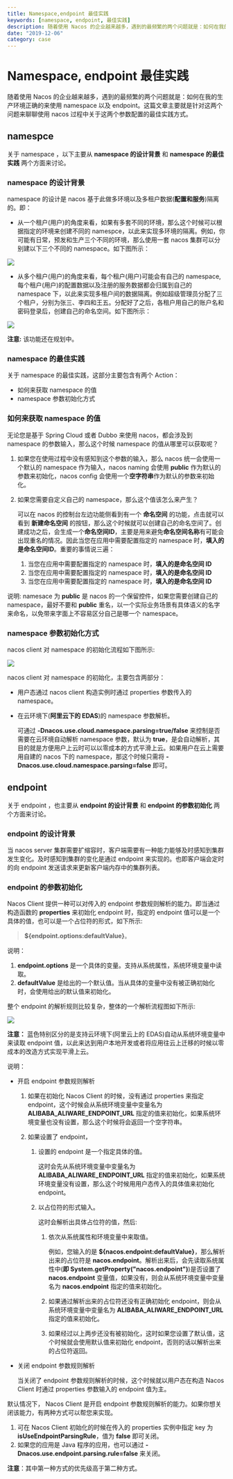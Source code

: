 ```yaml
---
title: Namespace,endpoint 最佳实践
keywords: [namespace, endpoint, 最佳实践]
description: 随着使用 Nacos 的企业越来越多，遇到的最频繁的两个问题就是：如何在我的生产环境正确的来使用 namespace 以及 endpoint。
date: "2019-12-06"
category: case
---
```


# Namespace, endpoint 最佳实践

随着使用 Nacos 的企业越来越多，遇到的最频繁的两个问题就是：如何在我的生产环境正确的来使用 namespace 以及 endpoint。这篇文章主要就是针对这两个问题来聊聊使用 nacos 过程中关于这两个参数配置的最佳实践方式。

## namespce

关于 namespace ，以下主要从 **namespace 的设计背景** 和 **namespace 的最佳实践** 两个方面来讨论。

### namespace 的设计背景

namespace 的设计是 nacos 基于此做多环境以及多租户数据(**配置和服务**)隔离的。即：

* 从一个租户(用户)的角度来看，如果有多套不同的环境，那么这个时候可以根据指定的环境来创建不同的 namespce，以此来实现多环境的隔离。例如，你可能有日常，预发和生产三个不同的环境，那么使用一套 nacos 集群可以分别建以下三个不同的 namespace。如下图所示：

![](http://edas.oss-cn-hangzhou.aliyuncs.com/deshao/pictures/nacos_ingle_tenant_namespace.jpg)

* 从多个租户(用户)的角度来看，每个租户(用户)可能会有自己的 namespace,每个租户(用户)的配置数据以及注册的服务数据都会归属到自己的 namespace 下，以此来实现多租户间的数据隔离。例如超级管理员分配了三个租户，分别为张三、李四和王五。分配好了之后，各租户用自己的账户名和密码登录后，创建自己的命名空间。如下图所示：

![](http://edas.oss-cn-hangzhou.aliyuncs.com/deshao/pictures/nacos_multi_tenant_namespace.jpg)

  **注意:** 该功能还在规划中。
  
### namespace 的最佳实践

关于 namespace 的最佳实践，这部分主要包含有两个 Action：

* 如何来获取 namespace 的值
* namespace 参数初始化方式

### 如何来获取 namespace 的值 

无论您是基于 Spring Cloud 或者 Dubbo 来使用 nacos，都会涉及到 namespace 的参数输入，那么这个时候 namespace 的值从哪里可以获取呢？

1. 如果您在使用过程中没有感知到这个参数的输入，那么 nacos 统一会使用一个默认的 namespace 作为输入，nacos naming 会使用 **public** 作为默认的参数来初始化，nacos config 会使用一个**空字符串**作为默认的参数来初始化。

2. 如果您需要自定义自己的 namespace，那么这个值该怎么来产生？

   可以在 nacos 的控制台左边功能侧看到有一个 **命名空间** 的功能，点击就可以看到 **新建命名空间** 的按钮，那么这个时候就可以创建自己的命名空间了。创建成功之后，会生成一个**命名空间ID**，主要是用来避免**命名空间名称**有可能会出现重名的情况。因此当您在应用中需要配置指定的 namespace 时，**填入的是命名空间ID**。重要的事情说三遍：

	1. 当您在应用中需要配置指定的 namespace 时，**填入的是命名空间 ID**
	2. 当您在应用中需要配置指定的 namespace 时，**填入的是命名空间 ID**
	3. 当您在应用中需要配置指定的 namespace 时，**填入的是命名空间 ID**


说明: namesace 为 **public** 是 nacos 的一个保留控件，如果您需要创建自己的 namespace，最好不要和 **public** 重名，以一个实际业务场景有具体语义的名字来命名，以免带来字面上不容易区分自己是哪一个 namespace。

### namespace 参数初始化方式

nacos client 对 namespace 的初始化流程如下图所示:

![](http://edas.oss-cn-hangzhou.aliyuncs.com/deshao/nacos/nacos_namespace.jpg)

nacos client 对 namespace 的初始化，主要包含两部分：

* 用户态通过 nacos client 构造实例时通过 properties 参数传入的 namespace。

* 在云环境下(**阿里云下的 EDAS**)的 namespace 参数解析。

  可通过 **-Dnacos.use.cloud.namespace.parsing=true/false** 来控制是否需要在云环境自动解析 namespace 参数，默认为 **true**，是会自动解析，其目的就是方便用户上云时可以以零成本的方式平滑上云。如果用户在云上需要用自建的 nacos 下的 namespace，那这个时候只需将 **-Dnacos.use.cloud.namespace.parsing=false** 即可。

  
## endpoint

关于 endpoint ，也主要从 **endpoint 的设计背景** 和 **endpoint 的参数初始化** 两个方面来讨论。

### endpoint 的设计背景

当 nacos server 集群需要扩缩容时，客户端需要有一种能力能够及时感知到集群发生变化。及时感知到集群的变化是通过 endpoint 来实现的。也即客户端会定时的向 endpoint 发送请求来更新客户端内存中的集群列表。

### endpoint 的参数初始化

Nacos Client 提供一种可以对传入的 endpoint 参数规则解析的能力。即当通过构造函数的 **properties** 来初始化 endpoint 时，指定的 endpoint 值可以是一个具体的值，也可以是一个占位符的形式，如下所示: 

> **\${endpoint.options:defaultValue}**。

说明：

1. **endpoint.options** 是一个具体的变量。支持从系统属性，系统环境变量中读取。
2. **defaultValue** 是给出的一个默认值。当从具体的变量中没有被正确初始化时，会使用给出的默认值来初始化。

整个 endpoint 的解析规则比较复杂，整体的一个解析流程图如下所示:

![](http://edas.oss-cn-hangzhou.aliyuncs.com/deshao/nacos/nacos_endpoint.jpg)	

**注意：** 蓝色特别区分的是支持云环境下(阿里云上的 EDAS)自动从系统环境变量中来读取 endpoint 值，以此来达到用户本地开发或者将应用往云上迁移的时候以零成本的改造方式实现平滑上云。

说明：

* 开启 endpoint 参数规则解析

  1. 如果在初始化 Nacos Client 的时候，没有通过 properties 来指定 endpoint，这个时候会从系统环境变量中变量名为 **ALIBABA\_ALIWARE\_ENDPOINT\_URL** 指定的值来初始化，如果系统环境变量也没有设置，那么这个时候将会返回一个空字符串。

  2. 如果设置了 endpoint，
  
	  1. 设置的 endpoint 是一个指定具体的值。

	     这时会先从系统环境变量中变量名为 **ALIBABA\_ALIWARE\_ENDPOINT\_URL** 指定的值来初始化，如果系统环境变量没有设置，那么这个时候用用户态传入的具体值来初始化 endpoint。
	
	  2. 以占位符的形式输入。
	  
	     这时会解析出具体占位符的值，然后:
		
	 	 1. 依次从系统属性和环境变量中来取值。
	 	 
	 	 	 例如，您输入的是 **${nacos.endpoint:defaultValue}**，那么解析出来的占位符是 **nacos.endpoint**。解析出来后，会先读取系统属性中(**即 System.getProperty("nacos.endpoint")**)是否设置了 **nacos.endpoint** 变量值，如果没有，则会从系统环境变量中变量名为 **nacos.endpoint** 指定的值来初始化。
	 	 
	 	 2. 如果通过解析出来的占位符还没有正确初始化 endpoint，则会从系统环境变量中变量名为 **ALIBABA\_ALIWARE\_ENDPOINT\_URL** 指定的值来初始化。
	 	 
	 	 3. 如果经过以上两步还没有被初始化，这时如果您设置了默认值，这个时候就会使用默认值来初始化 endpoint，否则的话以解析出来的占位符返回。	
		
* 关闭 endpoint 参数规则解析

  当关闭了 endpoint 参数规则解析的时候，这个时候就以用户态在构造 Nacos Client 时通过 properties 参数输入的 endpoint 值为主。
  
默认情况下， Nacos Client 是开启 endpoint 参数规则解析的能力。如果你想关闭该能力，有两种方式可以帮您来实现。

1. 可在 Nacos Client 初始化的时候在传入的 properties 实例中指定 key 为 **isUseEndpointParsingRule**，值为 **false** 即可关闭。
2. 如果您的应用是 Java 程序的应用，也可以通过 **-Dnacos.use.endpoint.parsing.rule=false** 来关闭。 

**注意**：其中第一种方式的优先级高于第二种方式。
